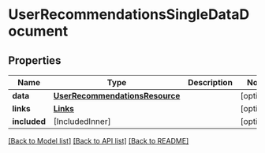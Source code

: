 # UserRecommendationsSingleDataDocument

## Properties
Name | Type | Description | Notes
------------ | ------------- | ------------- | -------------
**data** | [**UserRecommendationsResource**](UserRecommendationsResource.md) |  | [optional] 
**links** | [**Links**](Links.md) |  | [optional] 
**included** | [IncludedInner] |  | [optional] 

[[Back to Model list]](../README.md#documentation-for-models) [[Back to API list]](../README.md#documentation-for-api-endpoints) [[Back to README]](../README.md)


